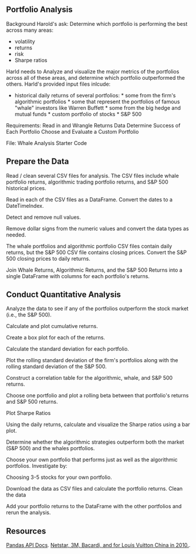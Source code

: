 ## Portfolio Analysis

Background
Harold's ask:
Determine which portfolio is performing the best across many areas: 
* volatility
* returns
* risk
* Sharpe ratios

Harld needs to Analyze and visualize the major metrics of the portfolios across all of these areas, and determine which portfolio outperformed the others. 
Harld's provided input files inlcude:
* historical daily returns of several portfolios: 
      * some from the firm's algorithmic portfolios
      * some that represent the portfolios of famous "whale" investors like Warren Buffett
      * some from the big hedge and mutual funds
      * custom portfolio of stocks
      * S&P 500


Requirements:
Read in and Wrangle Returns Data
Determine Success of Each Portfolio
Choose and Evaluate a Custom Portfolio

File: Whale Analysis Starter Code

## Prepare the Data

Read / clean several CSV files for analysis. The CSV files include whale portfolio returns, algorithmic trading portfolio returns, and S&P 500 historical prices.

Read in each of the CSV files as a DataFrame. Convert the dates to a DateTimeIndex.

Detect and remove null values.

Remove dollar signs from the numeric values and convert the data types as needed.

The whale portfolios and algorithmic portfolio CSV files contain daily returns, but the S&P 500 CSV file contains closing prices. Convert the S&P 500 closing prices to daily returns.

Join Whale Returns, Algorithmic Returns, and the S&P 500 Returns into a single DataFrame with columns for each portfolio's returns.

## Conduct Quantitative Analysis
Analyze the data to see if any of the portfolios outperform the stock market (i.e., the S&P 500).

Calculate and plot cumulative returns.

Create a box plot for each of the returns.

Calculate the standard deviation for each portfolio.

Plot the rolling standard deviation of the firm's portfolios along with the rolling standard deviation of the S&P 500.

Construct a correlation table for the algorithmic, whale, and S&P 500 returns.

Choose one portfolio and plot a rolling beta between that portfolio's returns and S&P 500 returns.

Plot Sharpe Ratios

Using the daily returns, calculate and visualize the Sharpe ratios using a bar plot.

Determine whether the algorithmic strategies outperform both the market (S&P 500) and the whales portfolios.

Choose your own portfolio that performs just as well as the algorithmic portfolios. Investigate by:

Choosing 3-5 stocks for your own portfolio.

Download the data as CSV files and calculate the portfolio returns.
Clean the data

Add your portfolio returns to the DataFrame with the other portfolios and rerun the analysis.

## Resources
[Pandas API Docs](https://pandas.pydata.org/pandas-docs/stable/reference/index.html).
[Netstar, 3M, Bacardi, and for Louis Vuitton China in 2010.](https://pandas.pydata.org/pandas-docs/stable/reference/api/pandas.DataFrame.ewm.html).

